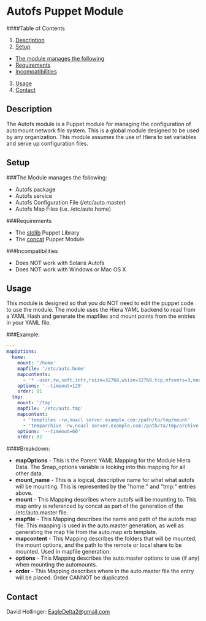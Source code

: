 Autofs Puppet Module
====================

####Table of Contents
1. [Description](#description)
2. [Setup](#setup)
  * [The module manages the following](#the-module-manages-the-following)
  * [Requirements](#requirements)
  * [Incompatibilities](#incompatibilities)
3. [Usage](#usage)
4. [Contact](#contact)

Description
-----------
The Autofs module is a Puppet module for managing the configuration of automount
network file system. This is a global module designed to be used by any
organization. This module assumes the use of Hiera to set variables and serve up
configuration files.

Setup
-----
###The Module manages the following:
* Autofs package
* Autofs service
* Autofs Configuration File (/etc/auto.master)
* Autofs Map Files (i.e. /etc/auto.home)

###Requirements

* The [stdlib](https://forge.puppetlabs.com/puppetlabs/stdlib) Puppet Library
* The [concat](https://github.com/puppetlabs/puppetlabs-concat) Puppet Module

###Incompatibilities

* Does NOT work with Solaris Autofs
* Does NOT work with Windows or Mac OS X

Usage
-----

This module is designed so that you do NOT need to edit the puppet code to use
the module. The module uses the Hiera YAML backend to read from a YAML Hash and
generate the mapfiles and mount points from the entries in your YAML file.

###Example:

```yaml
---
mapOptions:
  home:
    mount: '/home'
    mapfile: '/etc/auto.home'
    mapcontents: 
      - '* -user,rw,soft,intr,rsize=32768,wsize=32768,tcp,nfsvers=3,noacl server.example.com:/path/to/home/shares'
    options: '--timeout=120'
    order: 01
  tmp:
    mount: '/tmp'
    mapfile: '/etc/auto.tmp'
    mapcontent: 
      - 'tempfiles -rw,noacl server.example.com:/path/to/tmp/mount'
      - 'temparchive -rw,noacl server.example.com:/path/to/tmp/archive'
    options: '--timeout=60'
    order: 02
```

####Breakdown:
* **mapOptions** - This is the Parent YAML Mapping for the Module Hiera Data.
The $map_options variable is looking into this mapping for all other data.
* **mount_name** - This is a logical, descriptive name for what what autofs will be
mounting. This is represented by the "home:" and "tmp:" entries above.
* **mount** - This Mapping describes where autofs will be mounting to. This map
entry is referenced by concat as part of the generation of the /etc/auto.master
file.
* **mapfile** - This Mapping describes the name and path of the autofs map file.
This mapping is used in the auto.master generation, as well as generating the map
file from the auto.map.erb template.
* **mapcontent** - This Mapping describes the folders that will be mounted, the
mount options, and the path to the remote or local share to be mounted. Used in
mapfile generation.
* **options** - This Mapping describes the auto.master options to use (if any)
when mounting the automounts.
* **order** - This Mapping describes where in the auto.master file the entry will
be placed. Order CANNOT be duplicated.

Contact
-------

David Hollinger: [EagleDelta2@gmail.com](mailto:EagleDelta2@gmail.com)
